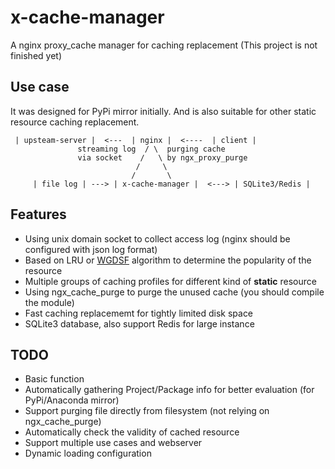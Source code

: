 # x-cache-manager
A nginx proxy_cache manager for caching replacement
(This project is not finished yet)

## Use case
It was designed for PyPi mirror initially.
And is also suitable for other static resource caching replacement.

```                           
 | upsteam-server |  <---  | nginx |  <----  | client |         
               streaming log  / \  purging cache                
               via socket    /   \ by ngx_proxy_purge                                   
                            /     \                             
                           /       \                            
     | file log | ---> | x-cache-manager |  <---> | SQLite3/Redis |
```               

## Features
- Using unix domain socket to collect access log (nginx should be configured with json log format)
- Based on LRU or [WGDSF](https://ieeexplore.ieee.org/document/8258989) algorithm to determine the popularity of the resource
- Multiple groups of caching profiles for different kind of **static** resource
- Using ngx_cache_purge to purge the unused cache (you should compile the module)
- Fast caching replacememt for tightly limited disk space
- SQLite3 database, also support Redis for large instance

## TODO
- Basic function
- Automatically gathering Project/Package info for better evaluation (for PyPi/Anaconda mirror)
- Support purging file directly from filesystem (not relying on ngx_cache_purge)
- Automatically check the validity of cached resource
- Support multiple use cases and webserver
- Dynamic loading configuration

